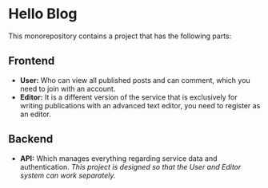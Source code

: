 # Hello Blog
This monorepository contains a project that has the following parts:
## Frontend
- **User:** Who can view all published posts and can comment, which you need to join with an account.
- **Editor:** It is a different version of the service that is exclusively for writing publications with an advanced text editor, you need to register as an editor.
## Backend
- **API:** Which manages everything regarding service data and authentication.
*This project is designed so that the User and Editor system can work separately.*